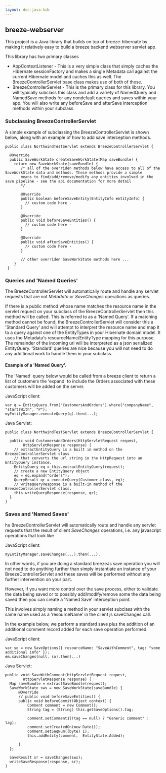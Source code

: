 ```yaml
---
layout: doc-java-hib
---
```


## breeze-webserver

This project is a Java library that builds on top of breeze-hibernate by making it relatively easy to build a breeze backend webserver servlet app. 
 
This library has two primary classes

- AppContextListener - This is a very simple class that simply caches the Hibernate sessionFactory and makes a single Metadata call against the current Hibernate model and caches this as well. The BreezeControllerServlet base class makes use of both of these.
- BreezeControllerServlet - This is the primary class for this library. You will typically subclass this class and add a variety of NamedQuery and NamedSave methods for any nondefault queries and saves within your app.  You will also write any beforeSave and afterSave interception methods within your subclass.
 
### Subclassing BreezeControllerServlet

A simple example of subclassing the BreezeControllerServlet is shown below, along with an example of how to add save interception methods.

    public class NorthwindTestServlet extends BreezeControllerServlet {

      @Override
      public SaveWorkState createSaveWorkState(Map saveBundle) {
        return new SaveWorkState(saveBundle) {
           /* all of the overriden methods below have access to all of the  SaveWorkState data and methods. These methods provide a simple 
           means to find/add/remove/modify any entities involved in the save pipeline - see the api documentation for more detail 
           */  

           @Override
           public boolean beforeSaveEntity(EntityInfo entityInfo) {
             // custom code here -
           }

           @Override
           public void beforeSaveEntities() {
             // custom code here -
           }

           @Override   
           public void afterSaveEntities() {
    	     // custom code here -
           }

           // other overriden SaveWorkState methods here ...
        }     
     }
           
### Queries and 'Named Queries'

The BreezeControllerServlet will automatically route and handle any servlet requests that are not *Metadata* or *SaveChanges* operations as queries. 

If there is a public method whose name matches the resource name in the servlet request on your subclass of the BreezeControllerServlet then this method will be called. This is referred to as a 'Named Query'.  If a matching method cannot be found, the BreezeControllerServlet will consider this a 'Standard Query' and will attempt to interpret the resource name and map it to a query against one of the EntityTypes in your Hibernate domain model. It uses the Metadata's resourceName/EntityType mapping for this purpose. The remainder of the incoming url will be interpreted as a json serialized EntityQuery.  'Standard' queries are nice because you will not need to do any additional work to handle them in your subclass.

#### Example of a 'Named Query'.

The 'Named' query below would be called from a breeze client to return a list of customers the 'expand' to include the Orders associated with these customers will be added on the server. 

JavaScript client: 

    var q = EntityQuery.from("CustomersAndOrders").where("companyName", "startsWith", "P");
    myEntityManager.executeQuery(q).then(...);

Java Servlet:

    public class NorthwindTestServlet extends BreezeControllerServlet {

      public void CustomersAndOrders(HttpServletRequest request,
            HttpServletResponse response) {
        // extractEntityQuery is a built in method on the BreezeControllerServlet class 
        // that converts the url string in the HttpRequest into an EntityQuery instance.
        EntityQuery eq = this.extractEntityQuery(request);
        // create a new EntityQuery object
        eq = eq.expand("orders");
        QueryResult qr = executeQuery(Customer.class, eq);
        // writeQueryResponse is a built-in method of the BreezeControllerServlet class.
        this.writeQueryResponse(response, qr);
      }
    }

### Saves and 'Named Saves'

he BreezeControllerServlet will automatically route and handle any servlet requests that the result of client *SaveChanges* operations, i.e. any javascript operations that look like

JavaScript client:

    myEntityManager.saveChanges(...).then(...);

In other words, if you are doing a standard breezeJs save operation you will not need to do anything further than simply instantiate an instance of your BreezeControllerServlet and these saves will be performed without any further intervention on your part.

However, if you want more control over the save process, either to validate the data being saved or to possibly add/modify/remove some the data being saved then you can create a 'Named Save' interception point.  

This involves simply naming a method in your servlet subclass with the same name used as a 'resourceName' in the client js saveChanges call.

In the example below, we perform a standard save plus the addition of an additional comment record added for each save operation performed.

JavaScript client:

    var so = new SaveOptions({ resourceName: "SaveWithComment", tag: "some additional info" });
    em.saveChanges(null, so).then(...)

Java Servlet:  

    public void SaveWithComment(HttpServletRequest request,
            HttpServletResponse response) {
      Map saveBundle = extractSaveBundle(request);
      SaveWorkState sws = new SaveWorkState(saveBundle) {
          @Override
          // public void beforeSaveEntities() {
          public void beforeCommit(Object context) {
              Comment comment = new Comment();
              String tag = (String) this.getSaveOptions().tag;
              
              comment.setComment1((tag == null) ? "Generic comment" : tag);
              comment.setCreatedOn(new Date());
              comment.setSeqNum((byte) 1);
              this.addEntity(comment,  EntityState.Added);
                
          }
      };

      SaveResult sr = saveChanges(sws);
      writeSaveResponse(response, sr);
    }

  
